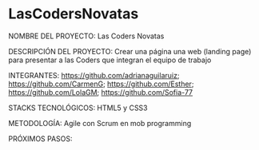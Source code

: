 # LasCodersNovatas

NOMBRE DEL PROYECTO: Las Coders Novatas

DESCRIPCIÓN DEL PROYECTO: Crear una página una web (landing page) 
para presentar a las Coders que integran
el equipo de trabajo

INTEGRANTES:
https://github.com/adrianaguilaruiz; 
https://github.com/CarmenG; 
https://github.com/Esther;
https://github.com/LolaGM;
https://github.com/Sofia-77

STACKS TECNOLÓGICOS: HTML5 y CSS3

METODOLOGÍA: Agile con Scrum en mob programming

PRÓXIMOS PASOS: 


